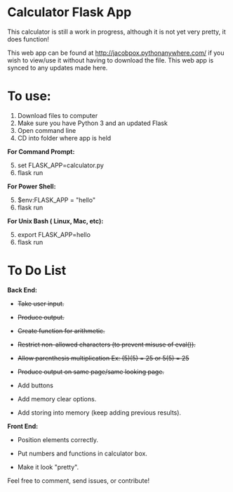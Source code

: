 # Calculator Flask App


This calculator is still a work in progress, although it is not yet very pretty, it does function!

This web app can be found at http://jacobpox.pythonanywhere.com/ if you wish to view/use it without having to download the file. This web app is synced to any updates made here.

# To use:

1. Download files to computer
2. Make sure you have Python 3 and an updated Flask
3. Open command line
4. CD into folder where app is held

**For Command Prompt:**

5. set FLASK_APP=calculator.py
6. flask run

**For Power Shell:**

5. $env:FLASK_APP = "hello"
6. flask run

**For Unix Bash ( Linux, Mac, etc):**

5. export FLASK_APP=hello
6. flask run

# To Do List

**Back End:**

* ~~Take user input.~~

* ~~Produce output.~~

* ~~Create function for arithmetic.~~

* ~~Restrict non-allowed characters (to prevent misuse of eval()).~~

* ~~Allow parenthesis multiplication Ex: (5)(5) = 25 or 5(5) = 25~~

* ~~Produce output on same page/same looking page.~~

* Add buttons

* Add memory clear options.

* Add storing into memory (keep adding previous results).


**Front End:**

* Position elements correctly.

* Put numbers and functions in calculator box.

* Make it look "pretty".

Feel free to comment, send issues, or contribute!
